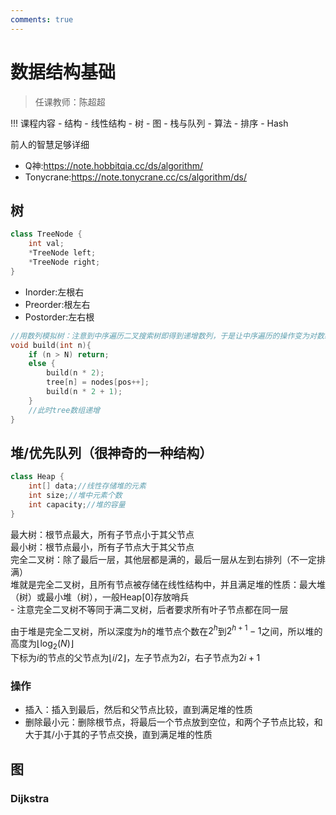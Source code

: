 ```yaml
---
comments: true
---
```


# 数据结构基础

> 任课教师：陈超超

!!! 课程内容
    - 结构
      - 线性结构
      - 树
      - 图
      - 栈与队列
    - 算法
      - 排序
      - Hash 

前人的智慧足够详细

- Q神:https://note.hobbitqia.cc/ds/algorithm/  
- Tonycrane:https://note.tonycrane.cc/cs/algorithm/ds/  

## 树
```C++
class TreeNode {
    int val;
    *TreeNode left;
    *TreeNode right;
}
```

- Inorder:左根右
- Preorder:根左右
- Postorder:左右根

```C
//用数列模拟树：注意到中序遍历二叉搜索树即得到递增数列，于是让中序遍历的操作变为对数组赋值
void build(int n){
    if (n > N) return;
    else {
        build(n * 2);
        tree[n] = nodes[pos++];
        build(n * 2 + 1);
    }
    //此时tree数组递增
}
```

## 堆/优先队列（很神奇的一种结构）
```C++
class Heap {
    int[] data;//线性存储堆的元素
    int size;//堆中元素个数
    int capacity;//堆的容量
}
```
最大树：根节点最大，所有子节点小于其父节点  
最小树：根节点最小，所有子节点大于其父节点  
完全二叉树：除了最后一层，其他层都是满的，最后一层从左到右排列（不一定排满）  
堆就是完全二叉树，且所有节点被存储在线性结构中，并且满足堆的性质：最大堆（树）或最小堆（树），一般Heap[0]存放哨兵  
    - 注意完全二叉树不等同于满二叉树，后者要求所有叶子节点都在同一层

由于堆是完全二叉树，所以深度为$h$的堆节点个数在$2^h$到$2^{h+1}-1$之间，所以堆的高度为$\lfloor \log_2(N) \rfloor$  
下标为$i$的节点的父节点为$\lfloor i/2 \rfloor$，左子节点为$2i$，右子节点为$2i+1$

### 操作
- 插入：插入到最后，然后和父节点比较，直到满足堆的性质
- 删除最小元：删除根节点，将最后一个节点放到空位，和两个子节点比较，和大于其/小于其的子节点交换，直到满足堆的性质

## 图
### Dijkstra
